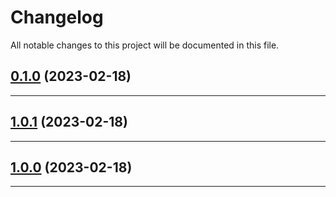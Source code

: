 <!--- BEGIN HEADER -->
# Changelog

All notable changes to this project will be documented in this file.
<!--- END HEADER -->

## [0.1.0](https://github.com/soulcodex/laravel-behat/compare/0.0.0...v0.1.0) (2023-02-18)


---

## [1.0.1](https://github.com/soulcodex/laravel-behat/compare/0.0.0...v1.0.1) (2023-02-18)


---

## [1.0.0](https://github.com/soulcodex/laravel-behat/compare/4930c9856a639c67c500f0b641e95713003df902...v1.0.0) (2023-02-18)


---

